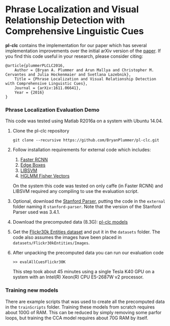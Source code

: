 # Phrase Localization and Visual Relationship Detection with Comprehensive Linguistic Cues

**pl-clc** contains the implementation for our paper which has several implementation improvements over the initial arXiv version of the [paper](https://arxiv.org/abs/1611.06641).  If you find this code useful in your research, please consider citing:

    @article{plummerPLCLC2016,
        Author = {Bryan A. Plummer and Arun Mallya and Christopher M. Cervantes and Julia Hockenmaier and Svetlana Lazebnik},
        Title = {Phrase Localization and Visual Relationship Detection with Comprehensive Linguistic Cues},
        Journal = {arXiv:1611.06641},
        Year = {2016}
    }


### Phrase Localization Evaluation Demo

This code was tested using Matlab R2016a on a system with Ubuntu 14.04.

1. Clone the pl-clc repository

    ```Shell
    git clone --recursive https://github.com/BryanPlummer/pl-clc.git
    ```

2. Follow installation requirements for external code which includes:

    1. [Faster RCNN](https://github.com/ShaoqingRen/faster_rcnn)
    2. [Edge Boxes](https://github.com/pdollar/edges)
    3. [LIBSVM](https://github.com/cjlin1/libsvm)
    4. [HGLMM Fisher Vectors](https://owncloud.cs.tau.ac.il/index.php/s/vb7ys8Xe8J8s8vo)

   On the system this code was tested on only caffe (in Faster RCNN) and LIBSVM required any compiling to use the evaluation script.

3. Optional, download the [Stanford Parser](http://nlp.stanford.edu/software/lex-parser.shtml), putting the code in the `external` folder naming it `stanford-parser`.  Note that the version of the Stanford Parser used was 3.4.1.

4. Download the precomputed data (8.3G): [pl-clc models](https://drive.google.com/file/d/0B_PL6p-5reUAcDBiTTV5WUNyYUE/view?usp=sharing)

5. Get the [Flickr30k Entities dataset](http://web.engr.illinois.edu/~bplumme2/Flickr30kEntities/) and put it in the `datasets` folder.  The code also assumes the images have been placed in `datasets/Flickr30kEntities/Images`.

6. After unpacking the precomputed data you can run our evaluation code

    ```Shell
    >> evalAllCuesFlickr30K
    ```

    This step took about 45 minutes using a single Tesla K40 GPU on a system with an Intel(R) Xeon(R) CPU E5-2687W v2 processor.

### Training new models

There are example scripts that was used to create all the precomputed data in the `trainScripts` folder.  Training these models from scratch requires about 100G of RAM.  This can be reduced by simply removing some parfor loops, but training the CCA model requires about 70G RAM by itself.


